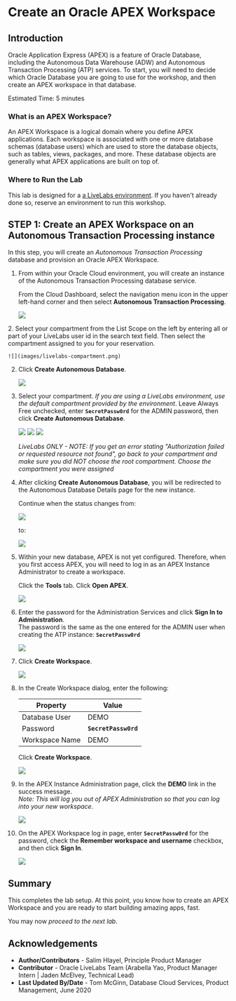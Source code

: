 # Create an Oracle APEX Workspace

## Introduction

Oracle Application Express (APEX) is a feature of Oracle Database, including the Autonomous Data Warehouse (ADW) and Autonomous Transaction Processing (ATP) services. To start, you will need to decide which Oracle Database you are going to use for the workshop, and then create an APEX workspace in that database.

Estimated Time: 5 minutes

### What is an APEX Workspace?
An APEX Workspace is a logical domain where you define APEX applications. Each workspace is associated with one or more database schemas (database users) which are used to store the database objects, such as tables, views, packages, and more. These database objects are generally what APEX applications are built on top of.

### Where to Run the Lab
This lab is designed for a [a LiveLabs environment](http://bit.ly/golivelabs). If you haven't already done so, reserve an environment to run this workshop.

## **STEP 1**: Create an APEX Workspace on an Autonomous Transaction Processing instance

In this step, you will create an *Autonomous Transaction Processing* database and provision an Oracle APEX Workspace.

1. From within your Oracle Cloud environment, you will create an instance of the Autonomous Transaction Processing database service.

    From the Cloud Dashboard, select the navigation menu icon in the upper left-hand corner and then select **Autonomous Transaction Processing**.

    ![](https://raw.githubusercontent.com/oracle/learning-library/master/common/images/console/database-atp.png " ")

<if type="livelabs">
2. Select your compartment from the List Scope on the left by entering all or part of your LiveLabs user id in the search text field. Then select the compartment assigned to you for your reservation.

    ![](images/livelabs-compartment.png)
</if>

2. Click **Create Autonomous Database**.

    ![](images/click-create-autonomous-database.png " ")

3. Select your compartment. *If you are using a LiveLabs environment, use the default compartment provided by the environment*. Leave Always Free unchecked, enter **```SecretPassw0rd```** for the ADMIN password, then click **Create Autonomous Database**.  

    ![](images/atp-settings-1.png " ")
    ![](images/atp-settings-2-notaf.png " ")
    ![](images/atp-settings-3.png " ")

    *LiveLabs ONLY - NOTE:  If you get an error stating "Authorization failed or requested resource not found", go back to your compartment and make sure you did NOT choose the root compartment.  Choose the compartment you were assigned*

4. After clicking **Create Autonomous Database**, you will be redirected to the Autonomous Database Details page for the new instance.

    Continue when the status changes from:

    ![](images/status-provisioning.png " ")

    to:

    ![](images/status-available.png " ")

5. Within your new database, APEX is not yet configured. Therefore, when you first access APEX, you will need to log in as an APEX Instance Administrator to create a workspace.

    Click the **Tools** tab.
    Click **Open APEX**.

    ![](images/click-apex.png " ")

6. Enter the password for the Administration Services and click **Sign In to Administration**.     
    The password is the same as the one entered for the ADMIN user when creating the ATP instance: **```SecretPassw0rd```**

    ![](images/log-in-as-admin.png " ")

7. Click **Create Workspace**.

    ![](images/welcome-create-workspace.png " ")

8. In the Create Workspace dialog, enter the following:

    | Property | Value |
    | --- | --- |
    | Database User | DEMO |
    | Password | **`SecretPassw0rd`** |
    | Workspace Name | DEMO |

    Click **Create Workspace**.

    ![](images/create-workspace.png " ")

9.  In the APEX Instance Administration page, click the **DEMO** link in the success message.         
    *Note: This will log you out of APEX Administration so that you can log into your new workspace.*

    ![](images/log-out-from-admin.png " ")

10. On the APEX Workspace log in page, enter **``SecretPassw0rd``** for the password, check the **Remember workspace and username** checkbox, and then click **Sign In**.

    ![](images/log-in-to-workspace.png " ")


## **Summary**

This completes the lab setup. At this point, you know how to create an APEX Workspace and you are ready to start building amazing apps, fast.

You may now *proceed to the next lab*.

## **Acknowledgements**

 - **Author/Contributors** -  Salim Hlayel, Principle Product Manager
 - **Contributor** - Oracle LiveLabs Team (Arabella Yao, Product Manager Intern | Jaden McElvey, Technical Lead)
 - **Last Updated By/Date** - Tom McGinn, Database Cloud Services, Product Management, June 2020
